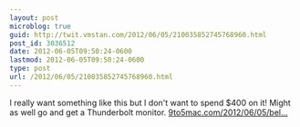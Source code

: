 ```yaml
---
layout: post
microblog: true
guid: http://twit.vmstan.com/2012/06/05/210035852745768960.html
post_id: 3036512
date: 2012-06-05T09:50:24-0600
lastmod: 2012-06-05T09:50:24-0600
type: post
url: /2012/06/05/210035852745768960.html
---
```

I really want something like this but I don't want to spend $400 on it! Might as well go and get a Thunderbolt monitor. <a href="http://9to5mac.com/2012/06/05/belkin-shows-off-its-updated-thunderbolt-express-dock-rocking-9-connections-for-399-in-july/">9to5mac.com/2012/06/05/bel…</a>
